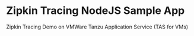 # Zipkin Tracing NodeJS Sample App
Zipkin Tracing Demo on VMWare Tanzu Application Service (TAS for VMs)
